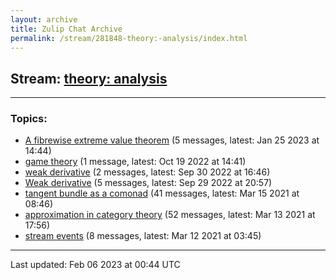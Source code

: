 ```yaml
---
layout: archive
title: Zulip Chat Archive
permalink: /stream/281848-theory:-analysis/index.html
---
```


## Stream: [theory: analysis](https://mattecapu.github.io/ct-zulip-archive/stream/281848-theory:-analysis/index.html)
---

### Topics:

* [A fibrewise extreme value theorem](topic/topic_A.20fibrewise.20extreme.20value.20theorem.html) (5 messages, latest: Jan 25 2023 at 14:44)
* [game theory](topic/topic_game.20theory.html) (1 message, latest: Oct 19 2022 at 14:41)
* [weak derivative](topic/topic_weak.20derivative.html) (2 messages, latest: Sep 30 2022 at 16:46)
* [Weak derivative](topic/topic_Weak.20derivative.html) (5 messages, latest: Sep 29 2022 at 20:57)
* [tangent bundle as a comonad](topic/topic_tangent.20bundle.20as.20a.20comonad.html) (41 messages, latest: Mar 15 2021 at 08:46)
* [approximation in category theory](topic/topic_approximation.20in.20category.20theory.html) (52 messages, latest: Mar 13 2021 at 17:56)
* [stream events](topic/topic_stream.20events.html) (8 messages, latest: Mar 12 2021 at 03:45)

<hr><p>Last updated: Feb 06 2023 at 00:44 UTC</p>